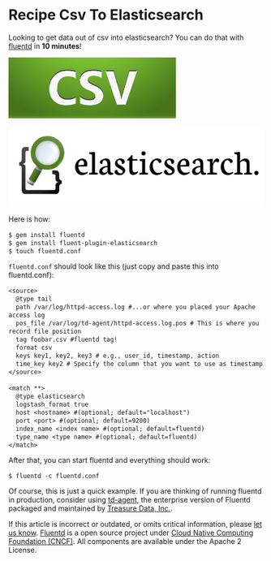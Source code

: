 # Recipe Csv To Elasticsearch

Looking to get data out of csv into elasticsearch? You can do that with [fluentd](https://github.com/fluent/fluentd-docs-gitbook/tree/507e377b7e8e78a312dc49e76bd9a302c33fd058/fluentd.org) in **10 minutes**!

![](../.gitbook/assets/csv%20%282%29%20%282%29.png)

![](../.gitbook/assets/elasticsearch%20%282%29.png)

Here is how:

```text
$ gem install fluentd
$ gem install fluent-plugin-elasticsearch
$ touch fluentd.conf
```

`fluentd.conf` should look like this \(just copy and paste this into fluentd.conf\):

```text
<source>
  @type tail
  path /var/log/httpd-access.log #...or where you placed your Apache access log
  pos_file /var/log/td-agent/httpd-access.log.pos # This is where you record file position
  tag foobar.csv #fluentd tag!
  format csv
  keys key1, key2, key3 # e.g., user_id, timestamp, action
  time_key key2 # Specify the column that you want to use as timestamp
</source>

<match **>
  @type elasticsearch
  logstash_format true
  host <hostname> #(optional; default="localhost")
  port <port> #(optional; default=9200)
  index_name <index name> #(optional; default=fluentd)
  type_name <type name> #(optional; default=fluentd)
</match>
```

After that, you can start fluentd and everything should work:

```text
$ fluentd -c fluentd.conf
```

Of course, this is just a quick example. If you are thinking of running fluentd in production, consider using [td-agent](https://github.com/fluent/fluentd-docs-gitbook/tree/507e377b7e8e78a312dc49e76bd9a302c33fd058/articles/td-agent.md), the enterprise version of Fluentd packaged and maintained by [Treasure Data, Inc.](https://www.treasure-data.com).

If this article is incorrect or outdated, or omits critical information, please [let us know](https://github.com/fluent/fluentd-docs-gitbook/issues?state=open). [Fluentd](http://www.fluentd.org/) is a open source project under [Cloud Native Computing Foundation \(CNCF\)](https://cncf.io/). All components are available under the Apache 2 License.

